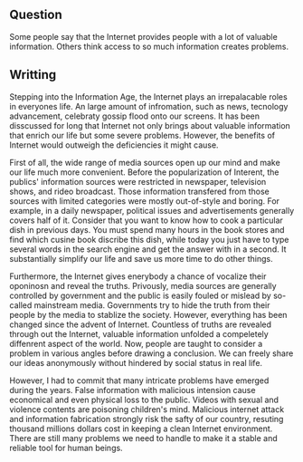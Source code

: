 ## Question
Some people say that the Internet provides people with a lot of valuable information. Others think access to so much information creates problems.

## Writting
Stepping into the Information Age, the Internet plays an irrepalacable roles in everyones life. An large amount of infromation, such as news, tecnology advancement, celebraty gossip flood onto our screens. It has been disscussed for long that Internet not only brings about valuable information that enrich our life but some severe problems. However, the benefits of Internet would outweigh the deficiencies it might cause.

First of all, the wide range of media sources open up our mind and make our life much more convenient. Before the popularization of Interent, the publics' information sources were restricted in newspaper, television shows, and rideo broadcast. Those information transfered from those sources with limited categories were mostly out-of-style and boring. For example, in a daily newspaper, political issues and advertisements generally covers half of it. Consider that you want to know how to cook a particular dish in previous days. You must spend many hours in the book stores and find which cusine book discribe this dish, while today you just have to type several words in the search engine and get the answer with in a second. It substantially simplify our life and save us more time to do other things.

Furthermore, the Internet gives enerybody a chance of vocalize their oponinosn and reveal the truths. Privously, media sources are generally controlled by government and the public is easily fouled or mislead by so-called mainstream media. Governments try to hide the truth from their people by the media to stablize the society. However, everything has been changed since the advent of Internet. Countless of truths are revealed through out the Internet, valuable information unfolded a compeletely diffenrent aspect of the world. Now, people are taught to consider a problem in various angles before drawing a conclusion. We can freely share our ideas anonymously without hindered by social status in real life.

However, I had to commit that many intricate problems have emerged during the years. False information with malicious intension cause economical and even physical loss to the public. Videos with sexual and violence contents are poisoning children's mind. Malicious internet attack and information fabrication strongly risk the safty of our country, resuting thousand millions dollars cost in keeping a clean Internet environment. There are still many problems we need to handle to make it a stable and reliable tool for human beings.





